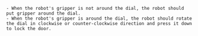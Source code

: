 
    - When the robot's gripper is not around the dial, the robot should put gripper around the dial.
    - When the robot's gripper is around the dial, the robot should rotate the dial in clockwise or counter-clockwise direction and press it down to lock the door.